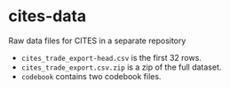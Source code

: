 cites-data
==========

Raw data files for CITES in a separate repository

* `cites_trade_export-head.csv` is the first 32 rows.
* `cites_trade_export.csv.zip` is a zip of the full dataset.
* `codebook` contains two codebook files.
